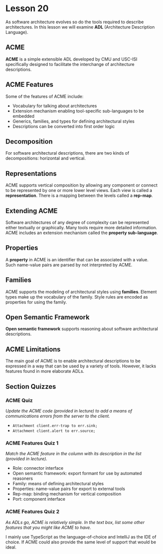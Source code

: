 # Lesson 20

As software architecture evolves so do the tools required to describe architectures. In this lesson we will examine **ADL** (Architecture Description Language).

## ACME

**ACME** is a simple extensible ADL developed by CMU and USC-ISI specifically designed to facilitate the interchange of architecture descriptions.

## ACME Features

Some of the features of ACME include:

- Vocabulary for talking about architectures
- Extension mechanism enabling tool-specific sub-languages to be embedded
- Generics, families, and types for defining architectural styles
- Descriptions can be converted into first order logic

## Decomposition

For software architectural descriptions, there are two kinds of decompositions: horizontal and vertical.

## Representations

ACME supports vertical composition by allowing any component or connect to be represented by one or more lower level views. Each view is called a **representation**. There is a mapping between the levels called a **rep-map**.

## Extending ACME

Software architectures of any degree of complexity can be represented either textually or graphically. Many tools require more detailed information. ACME includes an extension mechanism called the **property sub-language**.

## Properties

A **property** in ACME is an identifier that can be associated with a value. Such name-value pairs are parsed by not interpreted by ACME.

## Families

ACME supports the modeling of architectural styles using **families**. Element types make up the vocabulary of the family. Style rules are encoded as properties for using the family.

## Open Semantic Framework

**Open semantic framework** supports reasoning about software architectural descriptions.

## ACME Limitations

The main goal of ACME is to enable architectural descriptions to be expressed in a way that can be used by a variety of tools. However, it lacks features found in more elaborate ADLs.

## Section Quizzes

### ACME Quiz

_Update the ACME code (provided in lecture) to add a means of communications errors from the server to the client._

- `Attachment client.err-trap to err.sink;`
- `Attachment client.alert to err.source;`

### ACME Features Quiz 1

_Match the ACME feature in the column with its description in the list (provided in lecture)._

- Role: connector interface
- Open semantic framework: export formant for use by automated reasoners
- Family: means of defining architectural styles
- Properties: name-value pairs for export to external tools
- Rep-map: binding mechanism for vertical composition
- Port: component interface

### ACME Features Quiz 2

_As ADLs go, ACME is relatively simple. In the text box, list some other features that you might like ACME to have._

I mainly use TypeScript as the language-of-choice and IntelliJ as the IDE of choice. If ACME could also provide the same level of support that would be ideal.
